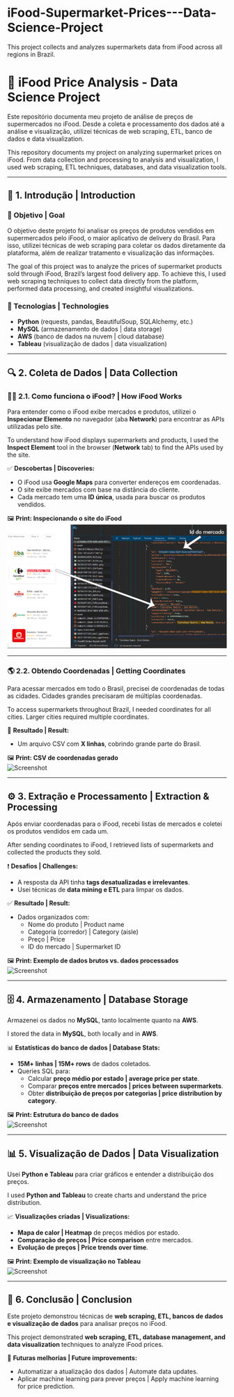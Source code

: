 # iFood-Supermarket-Prices---Data-Science-Project
This project collects and analyzes supermarkets data from iFood across all regions in Brazil.

# 🛒 iFood Price Analysis - Data Science Project  

Este repositório documenta meu projeto de análise de preços de supermercados no iFood. Desde a coleta e processamento dos dados até a análise e visualização, utilizei técnicas de web scraping, ETL, banco de dados e data visualization.  

This repository documents my project on analyzing supermarket prices on iFood. From data collection and processing to analysis and visualization, I used web scraping, ETL techniques, databases, and data visualization tools.  

---

## 📌 1. Introdução | Introduction  

### 🎯 Objetivo | Goal  
O objetivo deste projeto foi analisar os preços de produtos vendidos em supermercados pelo iFood, o maior aplicativo de delivery do Brasil. Para isso, utilizei técnicas de web scraping para coletar os dados diretamente da plataforma, além de realizar tratamento e visualização das informações.  

The goal of this project was to analyze the prices of supermarket products sold through iFood, Brazil’s largest food delivery app. To achieve this, I used web scraping techniques to collect data directly from the platform, performed data processing, and created insightful visualizations.  

### 🚀 Tecnologias | Technologies  
- **Python** (requests, pandas, BeautifulSoup, SQLAlchemy, etc.)  
- **MySQL** (armazenamento de dados | data storage)  
- **AWS** (banco de dados na nuvem | cloud database)  
- **Tableau** (visualização de dados | data visualization)  

---

## 🔍 2. Coleta de Dados | Data Collection  

### 🕵️‍♂️ 2.1. Como funciona o iFood? | How iFood Works  

Para entender como o iFood exibe mercados e produtos, utilizei o **Inspecionar Elemento** no navegador (aba **Network**) para encontrar as APIs utilizadas pelo site.  

To understand how iFood displays supermarkets and products, I used the **Inspect Element** tool in the browser (**Network** tab) to find the APIs used by the site.  

✅ **Descobertas | Discoveries:**  
- O iFood usa **Google Maps** para converter endereços em coordenadas.  
- O site exibe mercados com base na distância do cliente.  
- Cada mercado tem uma **ID única**, usada para buscar os produtos vendidos.  

🖼️ **Print: Inspecionando o site do iFood**  
![Screenshot](./img/inspecionar_elemento.png)  

---

### 🌎 2.2. Obtendo Coordenadas | Getting Coordinates  

Para acessar mercados em todo o Brasil, precisei de coordenadas de todas as cidades. Cidades grandes precisaram de múltiplas coordenadas.  

To access supermarkets throughout Brazil, I needed coordinates for all cities. Larger cities required multiple coordinates.  

📂 **Resultado | Result:**  
- Um arquivo CSV com **X linhas**, cobrindo grande parte do Brasil.  

🖼️ **Print: CSV de coordenadas gerado**  
![Screenshot](./img/csv_coordenadas.png)  

---

## ⚙️ 3. Extração e Processamento | Extraction & Processing  

Após enviar coordenadas para o iFood, recebi listas de mercados e coletei os produtos vendidos em cada um.  

After sending coordinates to iFood, I retrieved lists of supermarkets and collected the products they sold.  

❗ **Desafios | Challenges:**  
- A resposta da API tinha **tags desatualizadas e irrelevantes**.  
- Usei técnicas de **data mining e ETL** para limpar os dados.  

✅ **Resultado | Result:**  
- Dados organizados com:  
  - Nome do produto | Product name  
  - Categoria (corredor) | Category (aisle)  
  - Preço | Price  
  - ID do mercado | Supermarket ID  

🖼️ **Print: Exemplo de dados brutos vs. dados processados**  
![Screenshot](./img/dados_processados.png)  

---

## 🗄️ 4. Armazenamento | Database Storage  

Armazenei os dados no **MySQL**, tanto localmente quanto na **AWS**.  

I stored the data in **MySQL**, both locally and in **AWS**.  

📊 **Estatísticas do banco de dados | Database Stats:**  
- **15M+ linhas | 15M+ rows** de dados coletados.  
- Queries SQL para:  
  - Calcular **preço médio por estado | average price per state**.  
  - Comparar **preços entre mercados | prices between supermarkets**.  
  - Obter **distribuição de preços por categorias | price distribution by category**.  

🖼️ **Print: Estrutura do banco de dados**  
![Screenshot](./img/banco_dados.png)  

---

## 📊 5. Visualização de Dados | Data Visualization  

Usei **Python e Tableau** para criar gráficos e entender a distribuição dos preços.  

I used **Python and Tableau** to create charts and understand the price distribution.  

📈 **Visualizações criadas | Visualizations:**  
- **Mapa de calor | Heatmap** de preços médios por estado.  
- **Comparação de preços | Price comparison** entre mercados.  
- **Evolução de preços | Price trends over time**.  

🖼️ **Print: Exemplo de visualização no Tableau**  
![Screenshot](./img/visualizacao_tableau.png)  

---

## 🎯 6. Conclusão | Conclusion  

Este projeto demonstrou técnicas de **web scraping, ETL, bancos de dados e visualização de dados** para analisar preços no iFood.  

This project demonstrated **web scraping, ETL, database management, and data visualization** techniques to analyze iFood prices.  

🚀 **Futuras melhorias | Future improvements:**  
- Automatizar a atualização dos dados | Automate data updates.  
- Aplicar machine learning para prever preços | Apply machine learning for price prediction.  
